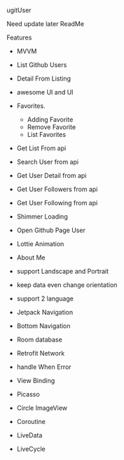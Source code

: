 ugitUser

Need update later ReadMe

Features
- MVVM
- List Github Users
- Detail From Listing
- awesome UI and UI
- Favorites. 
    - Adding Favorite
    - Remove Favorite
    - List Favorites
- Get List From api
- Search User from api
- Get User Detail from api
- Get User Followers from api
- Get User Following from api
- Shimmer Loading
- Open Github Page User
- Lottie Animation
- About Me
- support Landscape and Portrait
- keep data even change orientation
- support 2 language

- Jetpack Navigation
- Bottom Navigation
- Room database
- Retrofit Network
- handle When Error
- View Binding
- Picasso
- Circle ImageView
- Coroutine
- LiveData
- LiveCycle